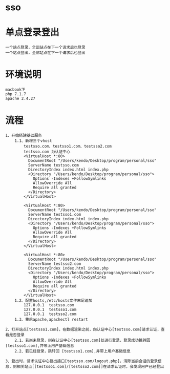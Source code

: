 # sso
# 单点登录登出
    一个站点登录，全部站点在下一个请求后也登录
    一个站点登出，全部站点在下一个请求后也登出    
# 环境说明
    macbook下
    php 7.1.7
    apache 2.4.27
# 流程
    1、开始搭建基础服务
        1.1、新增三个vhost
            testsso.com、testsso1.com、testsso2.com
            testsso.com 为认证中心
            <VirtualHost *:80>
              DocumentRoot "/Users/kendo/Desktop/program/personal/sso"
              ServerName testsso.com
              DirectoryIndex index.html index.php
              <Directory "/Users/kendo/Desktop/program/personal/sso">
                Options -Indexes +FollowSymlinks
                AllowOverride All
                Require all granted
              </Directory>
            </VirtualHost>
            
            <VirtualHost *:80>
              DocumentRoot "/Users/kendo/Desktop/program/personal/sso"
              ServerName testsso1.com
              DirectoryIndex index.html index.php
              <Directory "/Users/kendo/Desktop/program/personal/sso">
                Options -Indexes +FollowSymlinks
                AllowOverride All
                Require all granted
              </Directory>
            </VirtualHost>
            
            <VirtualHost *:80>
              DocumentRoot "/Users/kendo/Desktop/program/personal/sso"
              ServerName testsso2.com
              DirectoryIndex index.html index.php
              <Directory "/Users/kendo/Desktop/program/personal/sso">
                Options -Indexes +FollowSymlinks
                AllowOverride All
                Require all granted
              </Directory>
            </VirtualHost>
        1.2、配置hosts,/etc/hosts文件末尾追加
            127.0.0.1  testsso.com
            127.0.0.1  testsso1.com
            127.0.0.1  testsso2.com
        1.3、重启apache,apachectl restart
           
    2、打开站点[testsso1.com]，在数据渲染之前，向认证中心[testsso.com]请求认证，查看是否登录
        2.1、若尚未登录，则在认证中心[testsso.com]处进行登录，登录成功跳转回 [testsso1.com],并带上用户基础信息
        2.2、若已经登录，跳转回 [testsso1.com],并带上用户基础信息
        
    3、登出时，请求认证中心登出接口[testsso.com/logout.php]，清除当前会话的登录信息，则相关站点[[testsso1.com]/[testsso2.com]]在请求认证时，会发现用户已经登出